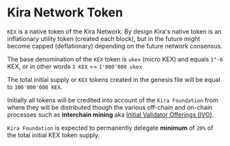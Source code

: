 
# Kira Network Token

`KEX` is a native token of the Kira Network. By design Kira's native token is an inflationary utility token (created each block), but in the future might become capped (deflationary) depending on the future network consensus.

The base denomination of the `KEX` token is `ukex` (micro KEX) and equals `1^-6` KEX, or in other words `1 KEX` == `1'000'000 ukex`

The total initial supply or `KEX` tokens created in the genesis file will be equal to `300'000'000 KEX`. 

Initially all tokens will be credited into account of the `Kira Foundation` from where they will be distributed though the various off-chain and on-chain processes such as **interchain mining** aka [Initial Validator Offerings (IVO)](https://medium.com/kira-core/initial-delegator-offering-ido-b788c83c32d5). 

`Kira Foundation` is expected to permanently delegate **minimum** of `20%` of the total initial KEX token supply.

